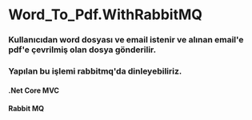 # Word_To_Pdf.WithRabbitMQ

### Kullanıcıdan word dosyası ve email istenir ve alınan email'e pdf'e çevrilmiş olan dosya gönderilir.
### Yapılan bu işlemi rabbitmq'da dinleyebiliriz.

#### .Net Core MVC
#### Rabbit MQ 
